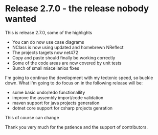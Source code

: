 # Release 2.7.0 - the release nobody wanted

This is release 2.7.0, some of the highlights
 - You can do now use case diagrams
 - NClass is now using updated and homebrewn NReflect
 - The projects targets now net472
 - Copy and paste should finally be working correctly
 - Some of the code areas are now covered by unit tests
 - Bunch of small miscellanios fixes

 I'm going to continue the development with my tectonic speed, so buckle down.
 What I'm going to do focus on in the following release will be:
  - some basic undo/redo functionallity
  - improve the assembly import/code validation
  - maven support for java projects generation
  - dotnet core support for csharp projects genration

This of course can change

Thank you very much for the patience and the support of contributors.